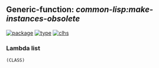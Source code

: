 ## Generic-function: ***common-lisp:make-instances-obsolete***
[![package](https://img.shields.io/badge/Package-COMMON--LISP-5f9ea0.svg?style=social&colorA=999999)](../) [![type](https://img.shields.io/badge/Type-Generic--Function-5f9ea0.svg?style=social&colorA=999999)](../#generic-function) [![clhs](https://img.shields.io/badge/CLHS-MAKE--INSTANCES--OBSOLETE-5f9ea0.svg?style=social&colorA=999999)](http://www.lispworks.com/documentation/HyperSpec/Body/f_mk_i_1.htm) 
### Lambda list
```
(CLASS)
```
